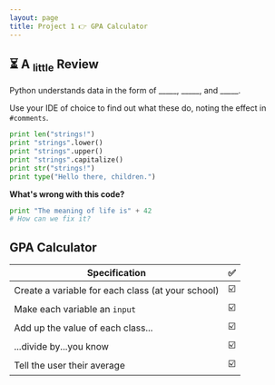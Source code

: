 ```yaml
---
layout: page
title: Project 1 👉 GPA Calculator
---
```


## ⏳ A <sub>little</sub> Review
Python understands data in the form of _____, _____, and _____.

Use your IDE of choice to find out what these do, noting the effect in `#comments`.

```python
print len("strings!")
print "strings".lower()
print "strings".upper()
print "strings".capitalize()
print str("strings!")
print type("Hello there, children.")
```

**What's wrong with this code?**

```python
print "The meaning of life is" + 42
# How can we fix it?
```

## GPA Calculator

| Specification                                     | ✅                            |
|---------------------------------------------------|:------------------------------:|
| Create a variable for each class (at your school) | ☑️                            |
| Make each variable an `input`                     | ☑️                            |
| Add up the value of each class...                 | ☑️                            |
| ...divide by...you know                           | ☑️                            |
| Tell the user their average                       | ☑️                            |
